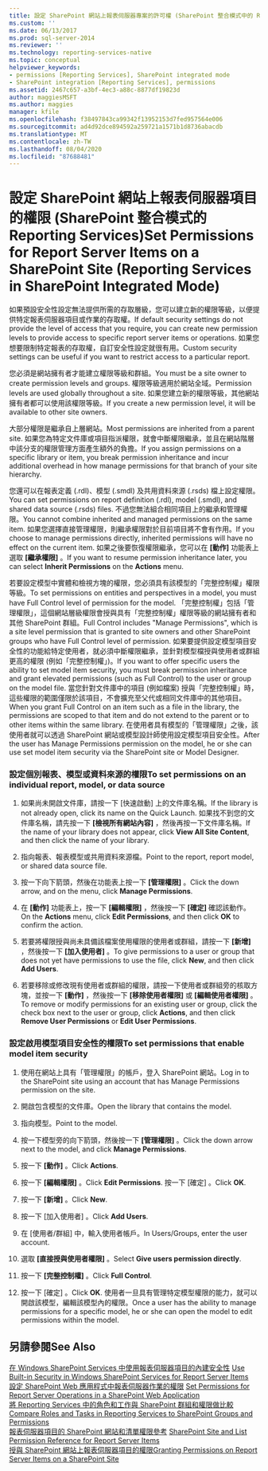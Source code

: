 ```yaml
---
title: 設定 SharePoint 網站上報表伺服器專案的許可權 (SharePoint 整合模式中的 Reporting Services) |Microsoft Docs
ms.custom: ''
ms.date: 06/13/2017
ms.prod: sql-server-2014
ms.reviewer: ''
ms.technology: reporting-services-native
ms.topic: conceptual
helpviewer_keywords:
- permissions [Reporting Services], SharePoint integrated mode
- SharePoint integration [Reporting Services], permissions
ms.assetid: 2467c657-a3bf-4ec3-a88c-8877df19823d
author: maggiesMSFT
ms.author: maggies
manager: kfile
ms.openlocfilehash: f38497843ca99342f13952153d7fed957564e006
ms.sourcegitcommit: ad4d92dce894592a259721a1571b1d8736abacdb
ms.translationtype: MT
ms.contentlocale: zh-TW
ms.lasthandoff: 08/04/2020
ms.locfileid: "87688481"
---
```

# <a name="set-permissions-for-report-server-items-on-a-sharepoint-site-reporting-services-in-sharepoint-integrated-mode"></a><span data-ttu-id="2eacf-102">設定 SharePoint 網站上報表伺服器項目的權限 (SharePoint 整合模式的 Reporting Services)</span><span class="sxs-lookup"><span data-stu-id="2eacf-102">Set Permissions for Report Server Items on a SharePoint Site (Reporting Services in SharePoint Integrated Mode)</span></span>
  <span data-ttu-id="2eacf-103">如果預設安全性設定無法提供所需的存取層級，您可以建立新的權限等級，以便提供特定報表伺服器項目或作業的存取權。</span><span class="sxs-lookup"><span data-stu-id="2eacf-103">If default security settings do not provide the level of access that you require, you can create new permission levels to provide access to specific report server items or operations.</span></span> <span data-ttu-id="2eacf-104">如果您想要限制特定報表的存取權，自訂安全性設定就很有用。</span><span class="sxs-lookup"><span data-stu-id="2eacf-104">Custom security settings can be useful if you want to restrict access to a particular report.</span></span>  
  
 <span data-ttu-id="2eacf-105">您必須是網站擁有者才能建立權限等級和群組。</span><span class="sxs-lookup"><span data-stu-id="2eacf-105">You must be a site owner to create permission levels and groups.</span></span> <span data-ttu-id="2eacf-106">權限等級適用於網站全域。</span><span class="sxs-lookup"><span data-stu-id="2eacf-106">Permission levels are used globally throughout a site.</span></span> <span data-ttu-id="2eacf-107">如果您建立新的權限等級，其他網站擁有者都可以使用該權限等級。</span><span class="sxs-lookup"><span data-stu-id="2eacf-107">If you create a new permission level, it will be available to other site owners.</span></span>  
  
 <span data-ttu-id="2eacf-108">大部分權限是繼承自上層網站。</span><span class="sxs-lookup"><span data-stu-id="2eacf-108">Most permissions are inherited from a parent site.</span></span> <span data-ttu-id="2eacf-109">如果您為特定文件庫或項目指派權限，就會中斷權限繼承，並且在網站階層中該分支的權限管理方面產生額外的負擔。</span><span class="sxs-lookup"><span data-stu-id="2eacf-109">If you assign permissions on a specific library or item, you break permission inheritance and incur additional overhead in how manage permissions for that branch of your site hierarchy.</span></span>  
  
 <span data-ttu-id="2eacf-110">您還可以在報表定義 (.rdl)、模型 (.smdl) 及共用資料來源 (.rsds) 檔上設定權限。</span><span class="sxs-lookup"><span data-stu-id="2eacf-110">You can set permissions on report definition (.rdl), model (.smdl), and shared data source (.rsds) files.</span></span> <span data-ttu-id="2eacf-111">不過您無法組合相同項目上的繼承和管理權限。</span><span class="sxs-lookup"><span data-stu-id="2eacf-111">You cannot combine inherited and managed permissions on the same item.</span></span> <span data-ttu-id="2eacf-112">如果您選擇直接管理權限，則繼承權限對於目前項目將不會有作用。</span><span class="sxs-lookup"><span data-stu-id="2eacf-112">If you choose to manage permissions directly, inherited permissions will have no effect on the current item.</span></span> <span data-ttu-id="2eacf-113">如果之後要恢復權限繼承，您可以在 **[動作]** 功能表上選取 **[繼承權限]** 。</span><span class="sxs-lookup"><span data-stu-id="2eacf-113">If you want to resume permission inheritance later, you can select **Inherit Permissions** on the **Actions** menu.</span></span>  
  
 <span data-ttu-id="2eacf-114">若要設定模型中實體和檢視方塊的權限，您必須具有該模型的「完整控制權」權限等級。</span><span class="sxs-lookup"><span data-stu-id="2eacf-114">To set permissions on entities and perspectives in a model, you must have Full Control level of permission for the model.</span></span> <span data-ttu-id="2eacf-115">「完整控制權」包括「管理權限」，這個網站層級權限會授與具有「完整控制權」權限等級的網站擁有者和其他 SharePoint 群組。</span><span class="sxs-lookup"><span data-stu-id="2eacf-115">Full Control includes "Manage Permissions", which is a site level permission that is granted to site owners and other SharePoint groups who have Full Control level of permission.</span></span> <span data-ttu-id="2eacf-116">如果要提供設定模型項目安全性的功能給特定使用者，就必須中斷權限繼承，並針對模型檔授與使用者或群組更高的權限 (例如「完整控制權」)。</span><span class="sxs-lookup"><span data-stu-id="2eacf-116">If you want to offer specific users the ability to set model item security, you must break permission inheritance and grant elevated permissions (such as Full Control) to the user or group on the model file.</span></span> <span data-ttu-id="2eacf-117">當您針對文件庫中的項目 (例如檔案) 授與「完整控制權」時，這些權限的範圍僅限於該項目，不會擴充至父代或相同文件庫中的其他項目。</span><span class="sxs-lookup"><span data-stu-id="2eacf-117">When you grant Full Control on an item such as a file in the library, the permissions are scoped to that item and do not extend to the parent or to other items within the same library.</span></span> <span data-ttu-id="2eacf-118">在使用者具有模型的「管理權限」之後，該使用者就可以透過 SharePoint 網站或模型設計師使用設定模型項目安全性。</span><span class="sxs-lookup"><span data-stu-id="2eacf-118">After the user has Manage Permissions permission on the model, he or she can use set model item security via the SharePoint site or Model Designer.</span></span>  
  
### <a name="to-set-permissions-on-an-individual-report-model-or-data-source"></a><span data-ttu-id="2eacf-119">設定個別報表、模型或資料來源的權限</span><span class="sxs-lookup"><span data-stu-id="2eacf-119">To set permissions on an individual report, model, or data source</span></span>  
  
1.  <span data-ttu-id="2eacf-120">如果尚未開啟文件庫，請按一下 [快速啟動] 上的文件庫名稱。</span><span class="sxs-lookup"><span data-stu-id="2eacf-120">If the library is not already open, click its name on the Quick Launch.</span></span> <span data-ttu-id="2eacf-121">如果找不到您的文件庫名稱，請先按一下 **[檢視所有網站內容]** ，然後再按一下文件庫名稱。</span><span class="sxs-lookup"><span data-stu-id="2eacf-121">If the name of your library does not appear, click **View All Site Content**, and then click the name of your library.</span></span>  
  
2.  <span data-ttu-id="2eacf-122">指向報表、報表模型或共用資料來源檔。</span><span class="sxs-lookup"><span data-stu-id="2eacf-122">Point to the report, report model, or shared data source file.</span></span>  
  
3.  <span data-ttu-id="2eacf-123">按一下向下箭頭，然後在功能表上按一下 **[管理權限]** 。</span><span class="sxs-lookup"><span data-stu-id="2eacf-123">Click the down arrow, and on the menu, click **Manage Permissions**.</span></span>  
  
4.  <span data-ttu-id="2eacf-124">在 **[動作]** 功能表上，按一下 **[編輯權限]** ，然後按一下 **[確定]** 確認該動作。</span><span class="sxs-lookup"><span data-stu-id="2eacf-124">On the **Actions** menu, click **Edit Permissions**, and then click **OK** to confirm the action.</span></span>  
  
5.  <span data-ttu-id="2eacf-125">若要將權限授與尚未具備該檔案使用權限的使用者或群組，請按一下 **[新增]** ，然後按一下 **[加入使用者]** 。</span><span class="sxs-lookup"><span data-stu-id="2eacf-125">To give permissions to a user or group that does not yet have permissions to use the file, click **New**, and then click **Add Users**.</span></span>  
  
6.  <span data-ttu-id="2eacf-126">若要移除或修改現有使用者或群組的權限，請按一下使用者或群組旁的核取方塊，並按一下 **[動作]** ，然後按一下 **[移除使用者權限]** 或 **[編輯使用者權限]** 。</span><span class="sxs-lookup"><span data-stu-id="2eacf-126">To remove or modify permissions for an existing user or group, click the check box next to the user or group, click **Actions**, and then click **Remove User Permissions** or **Edit User Permissions**.</span></span>  
  
### <a name="to-set-permissions-that-enable-model-item-security"></a><span data-ttu-id="2eacf-127">設定啟用模型項目安全性的權限</span><span class="sxs-lookup"><span data-stu-id="2eacf-127">To set permissions that enable model item security</span></span>  
  
1.  <span data-ttu-id="2eacf-128">使用在網站上具有「管理權限」的帳戶，登入 SharePoint 網站。</span><span class="sxs-lookup"><span data-stu-id="2eacf-128">Log in to the SharePoint site using an account that has Manage Permissions permission on the site.</span></span>  
  
2.  <span data-ttu-id="2eacf-129">開啟包含模型的文件庫。</span><span class="sxs-lookup"><span data-stu-id="2eacf-129">Open the library that contains the model.</span></span>  
  
3.  <span data-ttu-id="2eacf-130">指向模型。</span><span class="sxs-lookup"><span data-stu-id="2eacf-130">Point to the model.</span></span>  
  
4.  <span data-ttu-id="2eacf-131">按一下模型旁的向下箭頭，然後按一下 **[管理權限]** 。</span><span class="sxs-lookup"><span data-stu-id="2eacf-131">Click the down arrow next to the model, and click **Manage Permissions**.</span></span>  
  
5.  <span data-ttu-id="2eacf-132">按一下 **[動作]** 。</span><span class="sxs-lookup"><span data-stu-id="2eacf-132">Click **Actions**.</span></span>  
  
6.  <span data-ttu-id="2eacf-133">按一下 **[編輯權限]** 。</span><span class="sxs-lookup"><span data-stu-id="2eacf-133">Click **Edit Permissions**.</span></span> <span data-ttu-id="2eacf-134">按一下 [確定]  。</span><span class="sxs-lookup"><span data-stu-id="2eacf-134">Click **OK**.</span></span>  
  
7.  <span data-ttu-id="2eacf-135">按一下 **[新增]** 。</span><span class="sxs-lookup"><span data-stu-id="2eacf-135">Click **New**.</span></span>  
  
8.  <span data-ttu-id="2eacf-136">按一下 [加入使用者]  。</span><span class="sxs-lookup"><span data-stu-id="2eacf-136">Click **Add Users**.</span></span>  
  
9. <span data-ttu-id="2eacf-137">在 [使用者/群組] 中，輸入使用者帳戶。</span><span class="sxs-lookup"><span data-stu-id="2eacf-137">In Users/Groups, enter the user account.</span></span>  
  
10. <span data-ttu-id="2eacf-138">選取 **[直接授與使用者權限]** 。</span><span class="sxs-lookup"><span data-stu-id="2eacf-138">Select **Give users permission directly**.</span></span>  
  
11. <span data-ttu-id="2eacf-139">按一下 **[完整控制權]** 。</span><span class="sxs-lookup"><span data-stu-id="2eacf-139">Click **Full Control**.</span></span>  
  
12. <span data-ttu-id="2eacf-140">按一下 [確定]  。</span><span class="sxs-lookup"><span data-stu-id="2eacf-140">Click **OK**.</span></span> <span data-ttu-id="2eacf-141">使用者一旦具有管理特定模型權限的能力，就可以開啟該模型，編輯該模型內的權限。</span><span class="sxs-lookup"><span data-stu-id="2eacf-141">Once a user has the ability to manage permissions for a specific model, he or she can open the model to edit permissions within the model.</span></span>  
  
## <a name="see-also"></a><span data-ttu-id="2eacf-142">另請參閱</span><span class="sxs-lookup"><span data-stu-id="2eacf-142">See Also</span></span>  
 <span data-ttu-id="2eacf-143">[在 Windows SharePoint Services 中使用報表伺服器項目的內建安全性](use-built-in-security-in-windows-sharepoint-services-for-report-server-items.md) </span><span class="sxs-lookup"><span data-stu-id="2eacf-143">[Use Built-in Security in Windows SharePoint Services for Report Server Items](use-built-in-security-in-windows-sharepoint-services-for-report-server-items.md) </span></span>  
 <span data-ttu-id="2eacf-144">[設定 SharePoint Web 應用程式中報表伺服器作業的權限](set-permissions-for-report-server-operations-in-a-sharepoint-web-application.md) </span><span class="sxs-lookup"><span data-stu-id="2eacf-144">[Set Permissions for Report Server Operations in a SharePoint Web Application](set-permissions-for-report-server-operations-in-a-sharepoint-web-application.md) </span></span>  
 <span data-ttu-id="2eacf-145">[將 Reporting Services 中的角色和工作與 SharePoint 群組和權限做比較](../reporting-services-roles-tasks-vs-sharepoint-groups-permissions.md) </span><span class="sxs-lookup"><span data-stu-id="2eacf-145">[Compare Roles and Tasks in Reporting Services to SharePoint Groups and Permissions](../reporting-services-roles-tasks-vs-sharepoint-groups-permissions.md) </span></span>  
 <span data-ttu-id="2eacf-146">[報表伺服器項目的 SharePoint 網站和清單權限參考](sharepoint-site-and-list-permission-reference-for-report-server-items.md) </span><span class="sxs-lookup"><span data-stu-id="2eacf-146">[SharePoint Site and List Permission Reference for Report Server Items](sharepoint-site-and-list-permission-reference-for-report-server-items.md) </span></span>  
 [<span data-ttu-id="2eacf-147">授與 SharePoint 網站上報表伺服器項目的權限</span><span class="sxs-lookup"><span data-stu-id="2eacf-147">Granting Permissions on Report Server Items on a SharePoint Site</span></span>](granting-permissions-on-report-server-items-on-a-sharepoint-site.md)  
  
  
